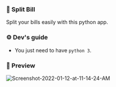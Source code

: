 ### 🧾 Split Bill
Split your bills easily with this python app.

### ⚙️ Dev's guide
* You just need to have `python 3`.

### 📄 Preview
<img src="https://i.ibb.co/jGY0qNb/Screenshot-2022-01-12-at-11-14-24-AM.png" alt="Screenshot-2022-01-12-at-11-14-24-AM" border="0">
